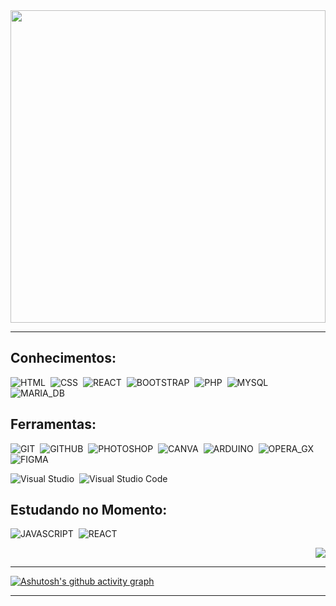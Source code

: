 <div align="center">    
  <img width="100%" height="500px" src="https://github.com/user-attachments/assets/d158b3a9-a60f-4114-8f10-92e0eb19d543" />
</div>

***

## Conhecimentos:

![HTML](https://img.shields.io/badge/HTML-321435?style=for-the-badge&logo=html5&logoColor=orange)&nbsp;
![CSS](https://img.shields.io/badge/CSS-321435?style=for-the-badge&logo=css3&logoColor=skyblue)&nbsp;
![REACT](https://img.shields.io/badge/REACT-321435?style=for-the-badge&logo=REACT&logoColor=61DAFB)&nbsp;
![BOOTSTRAP](https://img.shields.io/badge/BOOTSTRAP-321435?style=for-the-badge&logo=bootstrap&logoColor=purple)&nbsp;
![PHP](https://img.shields.io/badge/PHP-321435?style=for-the-badge&logo=php&logoColor=9a77e6)&nbsp;
![MYSQL](https://img.shields.io/badge/MYSQL-321435?style=for-the-badge&logo=mysql&logoColor=white)&nbsp;
![MARIA_DB](https://img.shields.io/badge/MARIA_DB-321435?style=for-the-badge&logo=mariadb&logoColor=white)&nbsp;


## Ferramentas:

![GIT](https://img.shields.io/badge/GIT-321435?style=for-the-badge&logo=git&logoColor=orange)&nbsp;
![GITHUB](https://img.shields.io/badge/GITHUB-321435?style=for-the-badge&logo=github&logoColor=white)&nbsp;
![PHOTOSHOP](https://img.shields.io/badge/PHOTOSHOP-321435?style=for-the-badge&logo=Adobe%20Photoshop&logoColor=blue)&nbsp;
![CANVA](https://img.shields.io/badge/CANVA-321435.svg?&style=for-the-badge&logo=Canva&logoColor=cyan)&nbsp;
![ARDUINO](https://img.shields.io/badge/ARDUINO-321435?style=for-the-badge&logo=arduino&logoColor=green)&nbsp;
![OPERA_GX](https://img.shields.io/badge/OPERA_GX-321435?style=for-the-badge&logo=Opera&logoColor=red)&nbsp;
![FIGMA](https://img.shields.io/badge/FIGMA-321435?style=for-the-badge&logo=figma&logoColor=orange)&nbsp;


![Visual Studio](https://img.shields.io/badge/-Visual%20Studio-321435?style=for-the-badge&logo=visual-studio&logoColor=C8A2C8&labelColor=0D1117)&nbsp;
![Visual Studio Code](https://img.shields.io/badge/-Visual%20Studio%20Code-321435?style=for-the-badge&logo=visual-studio&logoColor=1E90FF&labelColor=0D1117)&nbsp;

## Estudando no Momento:

![JAVASCRIPT](https://img.shields.io/badge/JAVASCRIPT-321435?style=for-the-badge&logo=JAVASCRIPT&logoColor=YELLOW)&nbsp;
![REACT](https://img.shields.io/badge/REACT-321435?style=for-the-badge&logo=REACT&logoColor=61DAFB)&nbsp;

<div align="end">
  <a href="https://www.linkedin.com/in/guilherme-de-lima-maia/" target="_blank"><img src="https://img.shields.io/badge/-LinkedIn-%230077B5?style=for-the-badge&logo=linkedin&logoColor=white" target="_blank"></a>
</div>

***

[![Ashutosh's github activity graph](https://github-readme-activity-graph.vercel.app/graph?username=Guilhlm&bg_color=000000&color=670B71&line=3D0843&point=fff&area=true&hide_border=true)](https://github.com/ashutosh00710/github-readme-activity-graph)

*** 

